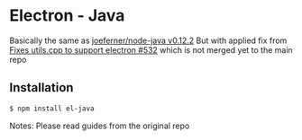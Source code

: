 # Electron - Java

Basically the same as [joeferner/node-java v0.12.2](https://github.com/joeferner/node-java)
But with applied fix from [Fixes utils.cpp to support electron #532](https://github.com/joeferner/node-java/pull/532) which is not merged yet to the main repo

## Installation

```bash
$ npm install el-java
```

Notes:
Please read guides from the original repo